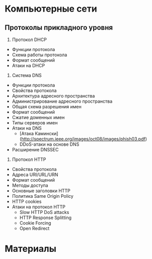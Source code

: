 # Компьютерные сети

## Протоколы прикладного уровня

1. Протокол DHCP
  * Функции протокола
  * Схема работы протокола
  * Формат сообщений
  * Атаки на DHCP
1. Система DNS
  * Функции протокола
  * Свойства протокола
  * Архитектура адресного пространства
  * Администрирование адресного пространства
  * Общая схема разрешения имен
  * Формат сообщений
  * Сжатие доменных имен
  * Типы серверов имен
  * Атаки на DNS
    * [Атака Камински] (http://spectrum.ieee.org/images/oct08/images/phish03.pdf) 
    * DDoS-атаки на основе DNS
  * Расширение DNSSEC
1. Протокол HTTP
  * Свойства протокола
  * Адреса URI/URL/URN
  * Формат сообщений
  * Методы доступа
  * Основные заголовки HTTP
  * Политика Same Origin Policy
  * HTTP cookies
  * Атаки на протокол HTTP
    * Slow HTTP DoS attacks
    * HTTP Response Splitting
    * Cookie Forcing
    * Open Redirect

# Материалы
